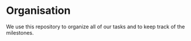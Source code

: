 # Organisation
We use this repository to organize all of our tasks and to keep track of the milestones.
